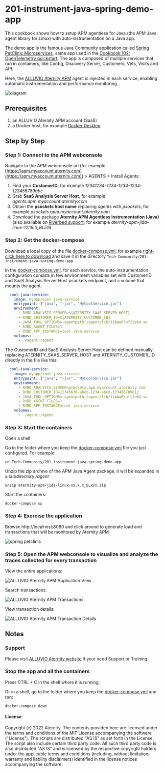 # 201-instrument-java-spring-demo-app

This cookbook shows how to setup APM agentless for Java (the APM Java agent library for Linux) with auto-instrumentation on a Java app.

The demo app is the famous Java Community application called [Spring PetClinic Microservices](https://github.com/spring-petclinic/spring-petclinic-microservices), same app used in the [Cookbook 102: OpenTelemetry quickstart](../102-opentelemetry-spring-demo-app). The app is composed of multiple services that run in containers, like Config, Discovery Server, Customers, Vets, Visits and API.

Here, the [ALLUVIO Aternity APM](https://www.aternity.com/apm) agent is injected in each service, enabling automatic instrumentation and performance monitoring. 

![diagram](images/201-diagram.png)

## Prerequisites

1. an ALLUVIO Aternity APM account (SaaS)
2. a Docker host, for example [Docker Desktop](https://www.docker.com/products/docker-desktop)

## Step by Step

### Step 1: Connect to the APM webconsole

Navigate to the APM webconsole url (for example [https://apm.myaccount.aternity.com](https://apm.myaccount.aternity.com)) > AGENTS > Install Agents:

1. Find your **CustomerID**, for example *12341234-1234-1234-1234-123456789abc*
2. Grab **SaaS Analysis Server Host**, for example *agents.apm.myaccount.aternity.com*
3. Obtain the **psockets host name** replacing *agents* with *psockets*, for example *psockets.apm.myaccount.aternity.com*
4. Download the package **Aternity APM Agentless Instrumentation (Java)** (also available on [Riverbed support](https://support.riverbed.com/content/support/software/aternity-dem/aternity-apm.html), for example *aternity-apm-jida-linux-12.19.0_BL516*

### Step 2: Get the docker-compose

Download a local copy of the file [docker-compose.yml](docker-compose.yml), for example  [right-click here to download](https://raw.githubusercontent.com/Aternity/Tech-Community/main/201-instrument-java-spring-demo-app/docker-compose.yml) and save it in the directory `Tech-Community/201-instrument-java-spring-demo-app`

In the [docker-compose.yml](docker-compose.yml), for each service, the auto-instrumentation configuration consists in few environment variables set with CustomerID and SaaS Analysis Server Host psockets endpoint, and a volume that mounts the agent.

```yaml
  cool-java-service:
    image: myapp/cool-java-service
    entrypoint: ["java", "-jar", "MyCoolService.jar"]
    environment:
      - RVBD_ANALYSIS_SERVER=${ATERNITY_SAAS_SERVER_HOST}
      - RVBD_CUSTOMER_ID=${ATERNITY_CUSTOMER_ID}
      - JAVA_TOOL_OPTIONS=-agentpath:/agent/lib/libAwProfile64.so
      - RVBD_AGENT_FILES=1
      - RVBD_APP_INSTANCE=cool-java-service
    volumes:
      - ./agent:/agent
```

The CustomerID and SaaS Analysis Server Host can be defined manually, replacing ATERNITY_SAAS_SERVER_HOST and ATERNITY_CUSTOMER_ID directly in the file like this:

```yaml
  cool-java-service:
    image: myapp/cool-java-service
    entrypoint: ["java", "-jar", "MyCoolService.jar"]
    environment:
      - RVBD_ANALYSIS_SERVER=psockets.apm.myaccount.aternity.com
      - RVBD_CUSTOMER_ID=12345678-abcd-1234-abcd-123456789012
      - JAVA_TOOL_OPTIONS=-agentpath:/agent/lib/libAwProfile64.so
      - RVBD_AGENT_FILES=1
      - RVBD_APP_INSTANCE=cool-java-service
    volumes:
      - ./agent:/agent
```


### Step 3: Start the containers

Open a shell

Go in the folder where you keep the [docker-compose.yml](docker-compose.yml) file you just configured. For example:

```shell
cd Tech-Community/201-instrument-java-spring-demo-app
```

Unzip the zip archive of the APM Java Agent package, it will be expanded in a subdirectory */agent*

```shell
unzip aternity-apm-jida-linux-xx.x.x_BLxxx.zip
```

Start the containers:

```shell
docker-compose up
```

### Step 4: Exercise the application

Browse http://localhost:8080 and click around to generate load and transactions that will be monitored by Aternity APM

![spring petclinic](images/spring-petclinic.png)

### Step 5: Open the APM webconsole to visualize and analyze the traces collected for every transaction

View the entire applications:

![ALLUVIO Aternity APM Application View](images/aternity-apm-spring-petclinic-application-view.png)

Search transactions:

![ALLUVIO Aternity APM Transactions](images/aternity-apm-spring-petclinic-transactions.png)

View transaction details:

![ALLUVIO Aternity APM Transaction Details](images/aternity-apm-spring-petclinic-transaction-detail.png)

## Notes 

### Support

Please visit [ALLUVIO Aternity website](https://www.aternity.com/) if your need Support or Training.

### Stop the app and all the containers

Press CTRL + C in the shell where it is running.

Or in a shell, go to the folder where you keep the [docker-compose.yml](docker-compose.yml) and run:

```shell
docker-compose down
```

#### License

Copyright (c) 2022 Aternity. The contents provided here are licensed under the terms and conditions of the MIT License accompanying the software ("License"). The scripts are distributed "AS IS" as set forth in the License. The script also include certain third party code. All such third party code is also distributed "AS IS" and is licensed by the respective copyright holders under the applicable terms and conditions (including, without limitation, warranty and liability disclaimers) identified in the license notices accompanying the software.
